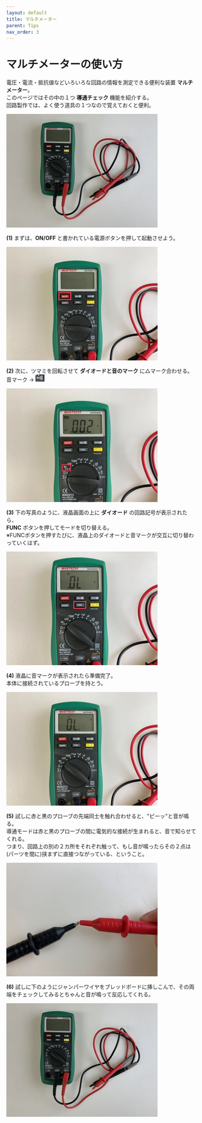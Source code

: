 ```yaml
---
layout: default
title: マルチメーター
parent: Tips
nav_order: 3
---
```


# マルチメーターの使い方

電圧・電流・抵抗値などいろいろな回路の情報を測定できる便利な装置 **マルチメーター**。<br>
このページではその中の１つ **導通チェック** 機能を紹介する。<br>
回路製作では、よく使う道具の１つなので覚えておくと便利。

![マルチメーター本体](../images/tips/multimeter/multimeter01.jpg)<br>


**(1)** まずは、**ON/OFF** と書かれている電源ボタンを押して起動させよう。


![パワーオン](../images/tips/multimeter/multimeter02.jpg)<br>


**(2)** 次に、ツマミを回転させて **ダイオードと音のマーク** に△マーク合わせる。<br>
音マーク → ![音マーク](../images/tips/multimeter/sound_icon.jpg)



![つまみを合わせる](../images/tips/multimeter/multimeter03.jpg)<br>


**(3)** 下の写真のように、液晶画面の上に **ダイオード** の回路記号が表示されたら、<br>
**FUNC** ボタンを押してモードを切り替える。<br>
※FUNCボタンを押すたびに、液晶上のダイオードと音マークが交互に切り替わっていくはず。


![モード切替](../images/tips/multimeter/multimeter04.jpg)<br>

**(4)** 液晶に音マークが表示されたら準備完了。<br>
本体に接続されているプローブを持とう。


![導通モード](../images/tips/multimeter/multimeter05.jpg)<br>

**(5)** 試しに赤と黒のプローブの先端同士を触れ合わせると、"ピーッ"と音が鳴る。<br>
導通モードは赤と黒のプローブの間に電気的な接続が生まれると、音で知らせてくれる。<br>
つまり、回路上の別の２カ所をそれぞれ触って、もし音が鳴ったらその２点は(パーツを間に)挟まずに直接つながっている、ということ。


![直接タッチ](../images/tips/multimeter/multimeter06.jpg)<br>

**(6)** 試しに下のようにジャンパーワイヤをブレッドボードに挿しこんで、その両端をチェックしてみるとちゃんと音が鳴って反応してくれる。


![ブレッドボードで試してみた](../images/tips/multimeter/multimeter01.jpg)<br>